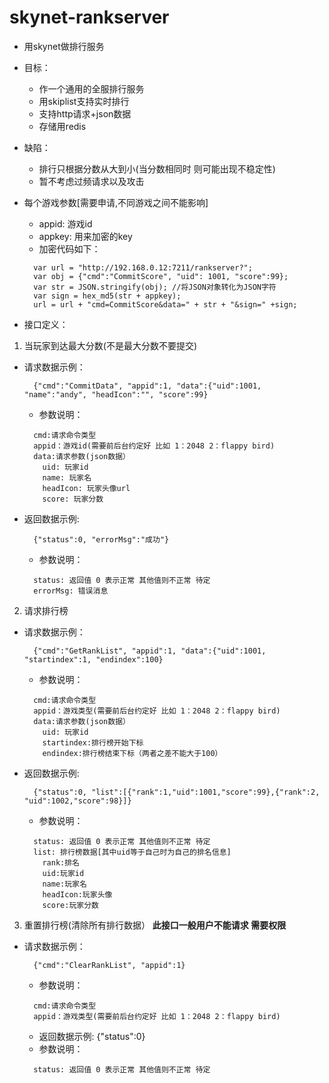 # skynet-rankserver

* 用skynet做排行服务 
* 目标：
  - 作一个通用的全服排行服务
  - 用skiplist支持实时排行
  - 支持http请求+json数据
  - 存储用redis
* 缺陷： 
  - 排行只根据分数从大到小(当分数相同时 则可能出现不稳定性)
  - 暂不考虑过频请求以及攻击
  
* 每个游戏参数[需要申请,不同游戏之间不能影响]
  - appid: 游戏id
  - appkey: 用来加密的key
  - 加密代码如下：
  ```
	var url = "http://192.168.0.12:7211/rankserver?";			
	var obj = {"cmd":"CommitScore", "uid": 1001, "score":99};
	var str = JSON.stringify(obj); //将JSON对象转化为JSON字符
	var sign = hex_md5(str + appkey);
	url = url + "cmd=CommitScore&data=" + str + "&sign=" +sign;
  ```
* 接口定义：
 1. 当玩家到达最大分数(不是最大分数不要提交)
  - 请求数据示例：
    ```
      {"cmd":"CommitData", "appid":1, "data":{"uid":1001, "name":"andy", "headIcon":"", "score":99} 
    ```
    - 参数说明：
    ```
      cmd:请求命令类型
      appid：游戏id(需要前后台约定好 比如 1：2048 2：flappy bird)
      data:请求参数(json数据）
        uid: 玩家id
        name: 玩家名
        headIcon: 玩家头像url
        score: 玩家分数    
      ```
  - 返回数据示例: 
    ```
      {"status":0, "errorMsg":"成功"}
    ```
    - 参数说明：
    ```
      status: 返回值 0 表示正常 其他值则不正常 待定
      errorMsg: 错误消息
    ```
 2. 请求排行榜
 - 请求数据示例： 
    ```
      {"cmd":"GetRankList", "appid":1, "data":{"uid":1001, "startindex":1, "endindex":100} 
    ```
    - 参数说明：
    ```
      cmd:请求命令类型
      appid：游戏类型(需要前后台约定好 比如 1：2048 2：flappy bird)
      data:请求参数(json数据）
        uid: 玩家id
        startindex:排行榜开始下标
        endindex:排行榜结束下标（两者之差不能大于100）
      ```
  - 返回数据示例:
      ```
        {"status":0, "list":[{"rank":1,"uid":1001,"score":99},{"rank":2, "uid":1002,"score":98}]}
      ```
    - 参数说明：
    ```
      status: 返回值 0 表示正常 其他值则不正常 待定
      list: 排行榜数据[其中uid等于自己时为自己的排名信息]
        rank:排名
        uid:玩家id
        name:玩家名
        headIcon:玩家头像
        score:玩家分数 
    ```
  3. 重置排行榜(清除所有排行数据）
  **此接口一般用户不能请求 需要权限**
  - 请求数据示例：
    ```
      {"cmd":"ClearRankList", "appid":1}
    ```
    - 参数说明：
    ```
      cmd:请求命令类型
      appid：游戏类型(需要前后台约定好 比如 1：2048 2：flappy bird)
    ```
    - 返回数据示例: {"status":0}
    - 参数说明：
    ```
      status: 返回值 0 表示正常 其他值则不正常 待定
    ```
    
    
